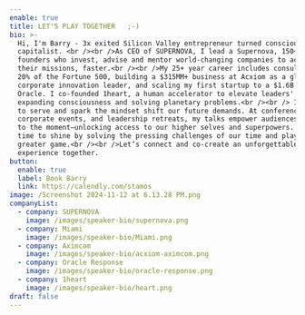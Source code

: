 ```yaml
---
enable: true
title: LET'S PLAY TOGETHER   ;-)
bio: >-
  Hi, I'm Barry - 3x exited Silicon Valley entrepreneur turned conscious
  capitalist. <br /><br />As CEO of SUPERNOVA, I lead a Supernova, 150+ exited
  founders who invest, advise and mentor world-changing companies to achieve
  their missions, faster.<br /><br />My 25+ year career includes consulting for
  20% of the Fortune 500, building a $315MM+ business at Acxiom as a global
  corporate innovation leader, and scaling my first startup to a $1.6B exit with
  Oracle. I co-founded 1heart, a human accelerator to elevate leaders' lives by
  expanding consciousness and solving planetary problems.<br /><br /> I'm here
  to serve and spark the mindset shift our future demands. At conferences,
  corporate events, and leadership retreats, my talks empower audiences to rise
  to the moment—unlocking access to our higher selves and superpowers. It's our
  time to shine by solving the pressing challenges of our time and play a
  greater game.<br /><br />Let’s connect and co-create an unforgettable
  experience together. 
button:
  enable: true
  label: Book Barry
  link: https://calendly.com/stamos
image: /Screenshot 2024-11-12 at 6.13.28 PM.png
companyList:
  - company: SUPERNOVA
    image: /images/speaker-bio/supernova.png
  - company: Miami
    image: /images/speaker-bio/Miami.png
  - company: Aximcom
    image: /images/speaker-bio/acxiom-aximcom.png
  - company: Oracle Response
    image: /images/speaker-bio/oracle-response.png
  - company: 1heart
    image: /images/speaker-bio/heart.png
draft: false
---
```

